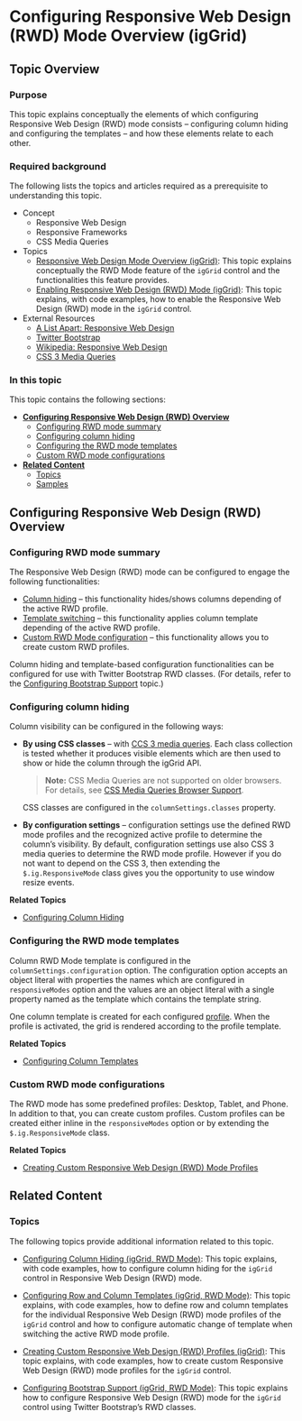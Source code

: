 ﻿<!--
|metadata|
{
    "fileName": "iggrid-configuring-responsive-web-design-mode-overview",
    "controlName": "igGrid",
    "tags": ["Grids","How Do I","Layouts"]
}
|metadata|
-->

# Configuring Responsive Web Design (RWD) Mode Overview (igGrid)

## Topic Overview

### Purpose

This topic explains conceptually the elements of which configuring Responsive Web Design (RWD) mode consists – configuring column hiding and configuring the templates – and how these elements relate to each other.

### Required background

The following lists the topics and articles required as a prerequisite to understanding this topic.

- Concept
    - Responsive Web Design
    - Responsive Frameworks
    - CSS Media Queries
- Topics
    - [Responsive Web Design Mode Overview (igGrid)](igGrid-Responsive-Web-Design-Mode-Overview.html): This topic explains conceptually the RWD Mode feature of the `igGrid` control and the functionalities this feature provides.
    - [Enabling Responsive Web Design (RWD) Mode (igGrid)](igGrid-Enabling-Responsive-Web-Design-Mode.html): This topic explains, with code examples, how to enable the Responsive Web Design (RWD) mode in the `igGrid` control.
- External Resources
    -   [A List Apart: Responsive Web Design](http://alistapart.com/article/responsive-web-design)
    -   [Twitter Bootstrap](http://twitter.github.com/bootstrap/)
    -   [Wikipedia: Responsive Web Design](http://en.wikipedia.org/wiki/Responsive_web_design)
    -   [CSS 3 Media Queries](http://www.w3.org/TR/css3-mediaqueries/)

### In this topic

This topic contains the following sections:

-   [**Configuring Responsive Web Design (RWD) Overview**](#overview)
    -   [Configuring RWD mode summary](#summary)
    -   [Configuring column hiding](#column-hiding)
    -   [Configuring the RWD mode templates](#templates)
    -   [Custom RWD mode configurations](#custom-configurations)
-   [**Related Content**](#related-content)
    -   [Topics](#topics)
    -   [Samples](#samples)



## <a id="overview"></a> Configuring Responsive Web Design (RWD) Overview

### <a id="summary"></a> Configuring RWD mode summary

The Responsive Web Design (RWD) mode can be configured to engage the following functionalities:

-   [Column hiding](igGrid-Responsive-Web-Design-Mode-Configuring-Column-Hiding.html) – this functionality hides/shows columns depending of the active RWD profile.
-   [Template switching](igGrid-Responsive-Web-Design-Mode-Configuring-Row-and-Column-Templates.html) – this functionality applies column template depending of the active RWD profile.
-   [Custom RWD Mode configuration](igGrid-Responsive-Web-Design-Mode-Creating-Custom-Profile.html) – this functionality allows you to create custom RWD profiles.

Column hiding and template-based configuration functionalities can be configured for use with Twitter Bootstrap RWD classes. (For details, refer to the [Configuring Bootstrap Support](igGrid-Responsive-Web-Design-Mode-Configuring-Bootstrap-Support.html) topic.)


### <a id="column-hiding"></a> Configuring column hiding
Column visibility can be configured in the following ways:

-   **By using CSS classes** – with [CCS 3 media queries](http://www.w3.org/TR/css3-mediaqueries/). Each class collection is tested whether it produces visible elements which are then used to show or hide the column through the igGrid API. 
	> **Note:** CSS Media Queries are not supported on older browsers. For details, see [CSS Media Queries Browser Support](http://caniuse.com/css-mediaqueries). 

	CSS classes are configured in the `columnSettings.classes` property.

-   **By configuration settings** – configuration settings use the defined RWD mode profiles and the recognized active profile to determine the column’s visibility. By default, configuration settings use also CSS 3 media queries to determine the RWD mode profile. However if you do not want to depend on the CSS 3, then extending the `$.ig.ResponsiveMode` class gives you the opportunity to use window resize events.

**Related Topics**

-   [Configuring Column Hiding](igGrid-Responsive-Web-Design-Mode-Configuring-Column-Hiding.html)


### <a id="templates"></a> Configuring the RWD mode templates

Column RWD Mode template is configured in the `columnSettings.configuration` option. The configuration option accepts an object literal with properties the names which are configured in `responsiveModes` option and the values are an object literal with a single property named as the template which contains the template string.

One column template is created for each configured [profile](igGrid-Responsive-Web-Design-Mode-Overview.html#profiles). When the profile is activated, the grid is rendered according to the profile template.

**Related Topics**

-   [Configuring Column Templates](igGrid-Responsive-Web-Design-Mode-Configuring-Row-and-Column-Templates.html)


### <a id="custom-configurations"></a> Custom RWD mode configurations

The RWD mode has some predefined profiles: Desktop, Tablet, and Phone. In addition to that, you can create custom profiles. Custom profiles can be created either inline in the `responsiveModes` option or by extending the `$.ig.ResponsiveMode` class.

**Related Topics**

-   [Creating Custom Responsive Web Design (RWD) Mode Profiles](igGrid-Responsive-Web-Design-Mode-Creating-Custom-Profile.html)



## <a id="related-content"></a> Related Content

### <a id="topics"></a> Topics

The following topics provide additional information related to this topic.

- [Configuring Column Hiding (igGrid, RWD Mode)](igGrid-Responsive-Web-Design-Mode-Configuring-Column-Hiding.html): This topic explains, with code examples, how to configure column hiding for the `igGrid` control in Responsive Web Design (RWD) mode.

- [Configuring Row and Column Templates (igGrid, RWD Mode)](igGrid-Responsive-Web-Design-Mode-Configuring-Row-and-Column-Templates.html): This topic explains, with code examples, how to define row and column templates for the individual Responsive Web Design (RWD) mode profiles of the `igGrid` control and how to configure automatic change of template when switching the active RWD mode profile.

- [Creating Custom Responsive Web Design (RWD) Profiles (igGrid)](igGrid-Responsive-Web-Design-Mode-Creating-Custom-Profile.html): This topic explains, with code examples, how to create custom Responsive Web Design (RWD) mode profiles for the `igGrid` control.

- [Configuring Bootstrap Support (igGrid, RWD Mode)](igGrid-Responsive-Web-Design-Mode-Configuring-Bootstrap-Support.html): This topic explains how to configure Responsive Web Design (RWD) mode for the `igGrid` control using Twitter Bootstrap’s RWD classes.





 

 


